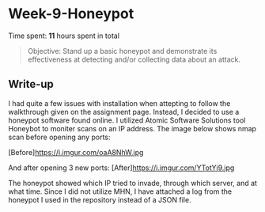# Week-9-Honeypot

Time spent: **11** hours spent in total

> Objective: Stand up a basic honeypot and demonstrate its effectiveness at detecting and/or collecting data about an attack.

## Write-up
I had quite a few issues with installation when attepting to follow the walkthrough given on the assignment page. Instead, I decided to use a honeypot software found online. I utilized Atomic Software Solutions tool Honeybot to moniter scans on an IP address. The image below shows nmap scan before opening any ports:

[Before]https://i.imgur.com/oaA8NhW.jpg

And after opening 3 new ports:
[After]https://i.imgur.com/YTotYj9.jpg

The honeypot showed which IP tried to invade, through which server, and at what time.
Since I did not utilize MHN, I have attached a log from the honeypot I used in the repository instead of a JSON file.
